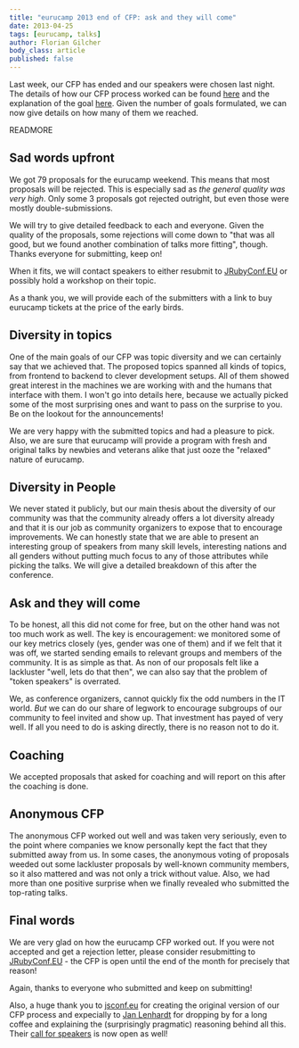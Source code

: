 ```yaml
---
title: "eurucamp 2013 end of CFP: ask and they will come"
date: 2013-04-25
tags: [eurucamp, talks]
author: Florian Gilcher
body_class: article
published: false
---
```


Last week, our CFP has ended and our speakers were chosen last night. The details of how our CFP process worked can be found [here](http://2013.eurucamp.org/cfp) and the explanation of the goal [here](http://blog.eurucamp.org/2013/04/25/cfp-process). Given the number of goals formulated, we can now give details on how many of them we reached.

READMORE

## Sad words upfront

We got 79 proposals for the eurucamp weekend. This means that most proposals will be rejected. This is especially sad as *the general quality was very high*. Only some 3 proposals got rejected outright, but even those were mostly double-submissions.

We will try to give detailed feedback to each and everyone. Given the quality of the proposals, some rejections will come down to "that was all good, but we found another combination of talks more fitting", though. Thanks everyone for submitting, keep on!

When it fits, we will contact speakers to either resubmit to [JRubyConf.EU](http://2013.jrubyconf.eu) or possibly hold a workshop on their topic.

As a thank you, we will provide each of the submitters with a link to buy eurucamp tickets at the price of the early birds.

## Diversity in topics

One of the main goals of our CFP was topic diversity and we can certainly say that we achieved that. The proposed topics spanned all kinds of topics, from frontend to backend to clever development setups. All of them showed great interest in the machines we are working with and the humans that interface with them. I won't go into details here, because we actually picked some of the most surprising ones and want to pass on the surprise to you. Be on the lookout for the announcements!

We are very happy with the submitted topics and had a pleasure to pick. Also, we are sure that eurucamp will provide a program with fresh and original talks by newbies and veterans alike that just ooze the "relaxed" nature of eurucamp.

## Diversity in People

We never stated it publicly, but our main thesis about the diversity of our community was that the community already offers a lot diversity already and that it is our job as community organizers to expose that to encourage improvements. We can honestly state that we are able to present an interesting group of speakers from many skill levels, interesting nations and all genders without putting much focus to any of those attributes while picking the talks. We will give a detailed breakdown of this after the conference.

## Ask and they will come

To be honest, all this did not come for free, but on the other hand was not too much work as well. The key is encouragement: we monitored some of our key metrics closely (yes, gender was one of them) and if we felt that it was off, we started sending emails to relevant groups and members of the community. It is as simple as that. As non of our proposals felt like a lackluster "well, lets do that then", we can also say that the problem of "token speakers" is overrated.

We, as conference organizers, cannot quickly fix the odd numbers in the IT world. _But_ we can do our share of legwork to encourage subgroups of our community to feel invited and show up. That investment has payed of very well. If all you need to do is asking directly, there is no reason not to do it.

## Coaching

We accepted proposals that asked for coaching and will report on this after the coaching is done.

## Anonymous CFP

The anonymous CFP worked out well and was taken very seriously, even to the point where companies we know personally kept the fact that they submitted away from us. In some cases, the anonymous voting of proposals weeded out some lackluster proposals by well-known community members, so it also mattered and was not only a trick without value. Also, we had more than one positive surprise when we finally revealed who submitted the top-rating talks.

## Final words

We are very glad on how the eurucamp CFP worked out. If you were not accepted and get a rejection letter, please consider resubmitting to [JRubyConf.EU](http://2013.jrubyconf.eu) - the CFP is open until the end of the month for precisely that reason!

Again, thanks to everyone who submitted and keep on submitting!

Also, a huge thank you to [jsconf.eu](http://2013.jsconf.eu/) for creating the original version of our CFP process and expecially to [Jan Lenhardt](http://twitter.com/janl) for dropping by for a long coffee and explaining the (surprisingly pragmatic) reasoning behind all this. Their [call for speakers](http://2013.jsconf.eu/call-for-speakers) is now open as well!